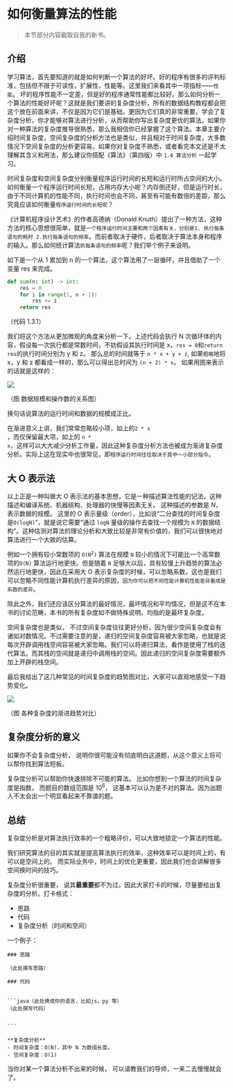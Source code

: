 # 如何衡量算法的性能

> 本节部分内容截取自我的新书。

## 介绍

学习算法，首先要知道的就是如何判断一个算法的好坏。好的程序有很多的评判标准，包括但不限于可读性，扩展性，性能等。这里我们来看其中一项指标——`性能`。 坏的程序性能不一定差，但是好的程序通常性能都比较好。那么如何分析一个算法的性能好坏呢？这就是我们要讲的复杂度分析，所有的数据结构教程都会把这个放在前面来讲，不仅是因为它们是基础，更因为它们真的非常重要。学会了复杂度分析，你才能够对算法进行分析，从而帮助你写出复杂度更优的算法。如果你对一种算法的复杂度推导很熟悉，那么我相信你已经掌握了这个算法。本章主要介绍时间复杂度，空间复杂度的分析方法也是类似，并且相对于时间复杂度，大多数情况下空间复杂度的分析更容易。如果你对复杂度不熟悉，或者看完本文还是不太理解其含义和用法，那么建议你搭配《算法》（第四版）中 `1.4 算法分析` 一起学习。

时间复杂度和空间复杂度分别衡量程序运行时间的长短和运行时所占空间的大小。如何衡量一个程序运行时间长短，占用内存大小呢？内存倒还好，但是运行时长，由于不同计算机的性能不同，执行时间也会不同，甚至有可能有数倍的差距，那么究竟应该如何衡量`程序运行时间的长短呢`？

《计算机程序设计艺术》的作者高德纳（Donald Knuth）提出了一种方法，这种方法的核心思想很简单，就是`一个程序运行时间主要和两个因素有关，分别是1. 执行每条语句的耗时 2.执行每条语句的频率`。而前者取决于硬件，后者取决于算法本身和程序的输入。那么如何统计算法`执每条语句的频率`呢？我们举个例子来说明。

如下是一个从 1 累加到 n 的一个算法，这个算法用了一层循环，并且借助了一个变量 res 来完成。

```python
def sum(n: int) -> int:
    res = 0
    for i in range(1, n + 1):
        res += i
    return res
```

（代码 1.3.1）

我们将这个方法从更加微观的角度来分析一下。上述代码会执行 N 次循环体的内容，假设每一次执行都是常数时间，不妨假设其执行时间是 x，`res = 0`和`return res`的执行时间分别为 y 和 z。 那么总的时间就等于 <code>n \* x + y + z</code>, 如果`粗略`地将 x，y 和 z 都看成一样的，那么可以得出总时间为 <code>(n + 2) \* x</code>。 如果用图来表示的话就是这样的：

![](https://cdn.jsdelivr.net/gh/azl397985856/cdn/2020-10-22/1603343113009-image.png)

（图 数据规模和操作数的关系图）

换句话说算法的运行时间和数据的规模成正比。

在渐进意义上讲，我们常常忽略较小项，如上的<code>2 \* x </code>，而仅保留最大项，如上的 <code>n \* x</code>，这样可以大大减少分析工作量，因此这种复杂度分析方法也被成为渐进复杂度分析。实际上这在现实中也很常见，即`程序运行时间往往取决于其中一小部分指令`。

## 大 O 表示法

以上正是一种叫做大 O 表示法的基本思想，它是一种描述算法性能的记法，这种描述和编译系统、机器结构、处理器的快慢等因素无关。 这种描述的参数是 $N$，表示数据的规模。 这里的 O 表示量级（order），比如说“二分查找的时间复杂度是<code>O(logN)</code>”，就是说它需要“通过 <code>logN</code> 量级的操作去查找一个规模为 <code>N</code> 的数据结构”。这种估测对算法的理论分析和大致比较是非常有价值的，我们可以很快地对算法进行一个大致的估算。

例如一个拥有较小常数项的 <code>O(N<sup>2</sup>)</code> 算法在规模 <code>N</code> 较小的情况下可能比一个高常数项的<code>O(N)</code> 算法运行地更快。但是随着 <code>N</code> 足够大以后，具有较慢上升趋势的算法必然运行地更快，因此在采用大 O 表示复杂度的时候，可以忽略系数，这也是我们可以忽略不同性能计算机执行差异的原因，`因为你可以把不同性能计算机性能差异看成是系数的差异`。

除此之外，我们还应该区分算法的最好情况，最坏情况和平均情况，但是这不在本书的讨论范畴，本书的所有复杂度如不做特殊说明，均指的是最坏复杂度。

空间复杂度也是类似， 不过空间复杂度往往更好分析，因为很少空间复杂度会有诸如对数情况。不过需要注意的是，递归的空间复杂度容易被大家忽略，也就是说每次开辟调用栈空间容易被大家忽略。我们可以将递归算法，看作是使用了栈的迭代算法。而其栈的空间就是递归中调用栈的空间。因此递归的空间复杂度需要额外加上开辟的栈空间。

最后我给出了这几种常见的时间复杂度的趋势图对比，大家可以直观地感受一下趋势变化。

![](https://cdn.jsdelivr.net/gh/azl397985856/cdn/2020-10-22/1603339778900-image.png)

（图 各种复杂度的渐进趋势对比）

## 复杂度分析的意义

如果你不会复杂度分析， 说明你很可能没有彻底明白这道题，从这个意义上将可以帮你找到算法短板。

复杂度分析可以帮助你快速排除不可能的算法。 比如你想到一个算法的时间复杂度是指数， 而题目的数组范围是 10<sup>6</sup>， 这基本可以认为是不对的算法。因为出题人不太会出一个明显看起来不靠谱的题。

## 总结

复杂度分析是对算法执行效率的一个粗略评价，可以大致地锁定一个算法的性能。

我们研究算法的目的其实就是提高算法执行的效率，这种效率可以是时间上的，有可以是空间上的。 而实际业务中，时间上的优化更重要，因此我们也会讲解很多空间换时间的技巧。

复杂度分析很重要， 说其**最重要**都不为过。因此大家打卡的时候，尽量要给出复杂度的分析。打卡格式：

- 思路
- 代码
- 复杂度分析（时间和空间）

一个例子：

````
### 思路

（此处撰写思路）

### 代码


```java（此处换成你的语言，比如js，py 等）
（此处撰写代码）


```

**复杂度分析**
- 时间复杂度：O(N)，其中 N 为数组长度。
- 空间复杂度：O(1)

````

当你对某一个算法分析不出来的时候， 可以请教我们的导师，一来二去慢慢就会了。
